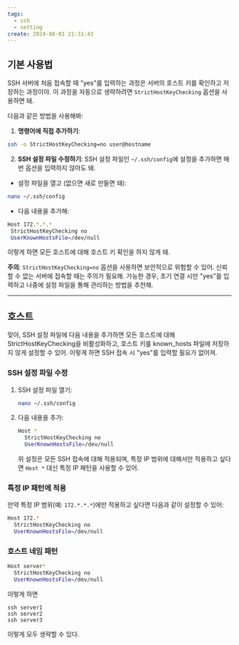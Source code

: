 ```yaml
---
tags:
  - ssh
  - setting
create: 2024-08-01 21:31:43
---
```


## 기본 사용법

SSH 서버에 처음 접속할 때 "yes"를 입력하는 과정은 서버의 호스트 키를 확인하고 저장하는 과정이야. 이 과정을 자동으로 생략하려면 `StrictHostKeyChecking` 옵션을 사용하면 돼.

다음과 같은 방법을 사용해봐:

1. **명령어에 직접 추가하기**:
```sh
ssh -o StrictHostKeyChecking=no user@hostname
```

2. **SSH 설정 파일 수정하기**:
SSH 설정 파일인 `~/.ssh/config`에 설정을 추가하면 매번 옵션을 입력하지 않아도 돼.
- 설정 파일을 열고 (없으면 새로 만들면 돼):
```sh
nano ~/.ssh/config
```
- 다음 내용을 추가해:
```sh
Host 172.*.*.*
 StrictHostKeyChecking no
 UserKnownHostsFile=/dev/null
```

이렇게 하면 모든 호스트에 대해 호스트 키 확인을 하지 않게 돼.

**주의**: `StrictHostKeyChecking=no` 옵션을 사용하면 보안적으로 위험할 수 있어. 신뢰할 수 없는 서버에 접속할 때는 주의가 필요해. 가능한 경우, 초기 연결 시만 "yes"를 입력하고 나중에 설정 파일을 통해 관리하는 방법을 추천해.

---


## 호스트

맞아, SSH 설정 파일에 다음 내용을 추가하면 모든 호스트에 대해 StrictHostKeyChecking을 비활성화하고, 호스트 키를 known_hosts 파일에 저장하지 않게 설정할 수 있어. 이렇게 하면 SSH 접속 시 "yes"를 입력할 필요가 없어져.

### SSH 설정 파일 수정

1. SSH 설정 파일 열기:
   ```sh
   nano ~/.ssh/config
   ```

2. 다음 내용을 추가:
   ```sh
   Host *
     StrictHostKeyChecking no
     UserKnownHostsFile=/dev/null
   ```

   위 설정은 모든 SSH 접속에 대해 적용되며, 특정 IP 범위에 대해서만 적용하고 싶다면 `Host *` 대신 특정 IP 패턴을 사용할 수 있어.

### 특정 IP 패턴에 적용
만약 특정 IP 범위(예: `172.*.*.*`)에만 적용하고 싶다면 다음과 같이 설정할 수 있어:

```sh
Host 172.*
  StrictHostKeyChecking no
  UserKnownHostsFile=/dev/null
```


### 호스트 네임 패턴

```sh
Host server*
  StrictHostKeyChecking no
  UserKnownHostsFile=/dev/null
```

이렇게 하면 

```ssh
ssh server1
ssh server2
ssh server3
```

이렇게 모두 생략할 수 있다.
